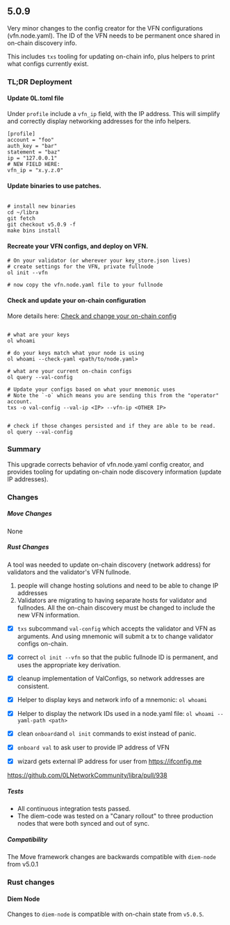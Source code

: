 ## 5.0.9

Very minor changes to the config creator for the VFN configurations (vfn.node.yaml). The ID of the VFN needs to be permanent once shared in on-chain discovery info.

This includes `txs` tooling for updating on-chain info, plus helpers to print what configs currently exist.

### TL;DR Deployment

#### Update 0L.toml file

Under `profile` include a `vfn_ip` field, with the IP address. This will simplify and correctly display networking addresses for the info helpers.

```
[profile]
account = "foo"
auth_key = "bar"
statement = "baz"
ip = "127.0.0.1"
# NEW FIELD HERE:
vfn_ip = "x.y.z.0"
```
#### Update binaries to use patches.

```

# install new binaries
cd ~/libra
git fetch
git checkout v5.0.9 -f
make bins install

```

#### Recreate your VFN configs, and deploy on VFN.

```
# On your validator (or wherever your key_store.json lives)
# create settings for the VFN, private fullnode
ol init --vfn

# now copy the vfn.node.yaml file to your fullnode
```

#### Check and update your on-chain configuration

More details here:
[Check and change your on-chain config](../documentation/node-ops/validators/changing_onchain_ip_address.md)

```

# what are your keys
ol whoami

# do your keys match what your node is using
ol whoami --check-yaml <path/to/node.yaml>

# what are your current on-chain configs
ol query --val-config

# Update your configs based on what your mnemonic uses
# Note the `-o` which means you are sending this from the "operator" account.
txs -o val-config --val-ip <IP> --vfn-ip <OTHER IP>


# check if those changes persisted and if they are able to be read.
ol query --val-config

```

### Summary

This upgrade corrects behavior of vfn.node.yaml config creator, and provides tooling for updating on-chain node discovery information (update IP addresses).

### Changes

##### Move Changes
None

##### Rust Changes

A tool was needed to update on-chain discovery (network address) for validators and the validator's VFN fullnode.
1) people will change hosting solutions and need to be able to change IP addresses
2) Validators are migrating to having separate hosts for validator and fullnodes. All the on-chain discovery must be changed to include the new VFN information.

- [x] `txs` subcommand `val-config` which accepts the validator and VFN as arguments. And using mnemonic will submit a tx to change validator configs on-chain.
- [x] correct `ol init --vfn` so that the public fullnode ID is permanent, and uses the appropriate key derivation.
- [x] cleanup implementation of ValConfigs, so network addresses are consistent.
- [x] Helper to display keys and network info of a mnemonic: `ol whoami`
- [x] Helper to display the network IDs used in a node.yaml file: `ol whoami --yaml-path <path>` 
- [x] clean `onboard`and `ol init` commands to exist instead of panic.
- [x] `onboard val` to ask user to provide IP address of VFN
- [x] wizard gets external IP address for user from https://ifconfig.me


https://github.com/0LNetworkCommunity/libra/pull/938

##### Tests

- All continuous integration tests passed.
- The diem-code was tested on a "Canary rollout" to three production nodes that were both synced and out of sync.

##### Compatibility
The Move framework changes are backwards compatible with `diem-node` from v5.0.1

### Rust changes
#### Diem Node
Changes to `diem-node` is compatible with on-chain state from `v5.0.5`.
